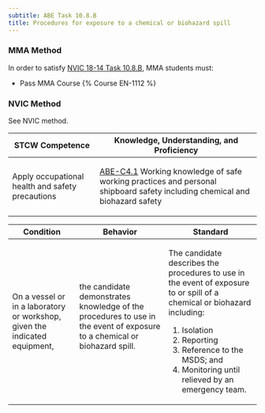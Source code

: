 ```yaml
---
subtitle: ABE Task 10.8.B 
title: Procedures for exposure to a chemical or biohazard spill
---
```



### MMA Method

In order to satisfy  [NVIC 18-14  Task  10.8.B](/stcw23/assets/images/nvic-18-14.pdf), MMA students must:

* Pass MMA Course {% Course EN-1112 %}


### NVIC Method

<a onclick="togglevisibility('nvic_methods')" >See NVIC method.</a>

<div id='nvic_methods' class='hide'>

<table>
<thead>
<tr>
<th class='forty'> STCW Competence </th>
<th class='sixty'> Knowledge, Understanding, and Proficiency </th>
</tr>
</thead>




<tbody>
<tr><td markdown='1'>

Apply occupational health and safety precautions

</td><td markdown='1'>

[ABE-C4.1](../../tables/35.html#ABE-C4.1) Working knowledge of safe working practices and personal shipboard safety including chemical and biohazard safety

</td></tr>


</tbody>
</table>


<table>
<thead>
<tr><th class='twenty'>  Condition </th><th class='twenty'> Behavior </th><th  class='sixty'>Standard </th></tr>
</thead>
<tbody >



<tr><td markdown='1'>

On a vessel or in a laboratory or workshop, given the indicated equipment,

</td><td markdown='1'>

the candidate demonstrates knowledge of the procedures to use in the event of exposure to a chemical or biohazard spill.

<br>

<div class="tooltip">
<span class="tooltiptext">
</span>
</div>


</td><td markdown='1'>

The candidate describes the procedures to use in the event of exposure to or spill of a chemical or biohazard including: 

1. Isolation
2. Reporting
3. Reference to the MSDS; and 
4. Monitoring until relieved by an emergency team. 

</td></tr>
</tbody>
</table>
</div>
